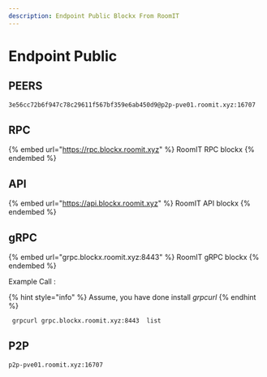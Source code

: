 ```yaml
---
description: Endpoint Public Blockx From RoomIT
---
```


# Endpoint Public

## PEERS

```bash
3e56cc72b6f947c78c29611f567bf359e6ab450d9@p2p-pve01.roomit.xyz:16707
```

## RPC

{% embed url="https://rpc.blockx.roomit.xyz" %}
RoomIT RPC blockx
{% endembed %}

## API

{% embed url="https://api.blockx.roomit.xyz" %}
RoomIT API blockx
{% endembed %}

## gRPC

{% embed url="grpc.blockx.roomit.xyz:8443" %}
RoomIT gRPC blockx
{% endembed %}

Example Call :

{% hint style="info" %}
Assume, you have done install _grpcurl_
{% endhint %}

```bash
 grpcurl grpc.blockx.roomit.xyz:8443  list
```

## P2P

```
p2p-pve01.roomit.xyz:16707
```
